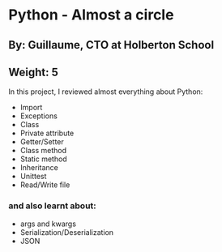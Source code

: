 # Python - Almost a circle
 ## By: Guillaume, CTO at Holberton School
 ## Weight: 5

 In this project, I reviewed almost everything about Python:

- Import
- Exceptions
- Class
- Private attribute
- Getter/Setter
- Class method
- Static method
- Inheritance
- Unittest
- Read/Write file

### and also learnt about:
- args and kwargs
- Serialization/Deserialization
- JSON
